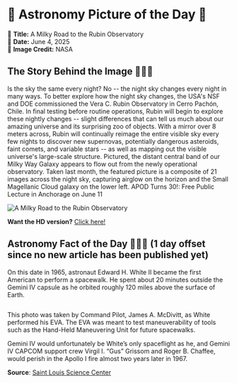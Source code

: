 # 🌌 Astronomy Picture of the Day 🌌
🔭 **Title:** A Milky Road to the Rubin Observatory  
📅 **Date:** June 4, 2025  
📸 **Image Credit:** NASA  

## The Story Behind the Image 🧑‍🚀🔭
Is the sky the same every night? No -- the night sky changes every night in many ways. To better explore how the night sky changes, the USA's NSF and DOE commissioned the Vera C. Rubin Observatory in Cerro Pachón, Chile. In final testing before routine operations, Rubin will begin to explore these nightly changes -- slight differences that can tell us much about our amazing universe and its surprising zoo of objects. With a mirror over 8 meters across, Rubin will continually reimage the entire visible sky every few nights to discover new supernovas, potentially dangerous asteroids, faint comets, and variable stars -- as well as mapping out the visible universe's large-scale structure.  Pictured, the distant central band of our Milky Way Galaxy appears to flow out from the newly operational observatory. Taken last month, the featured picture is a composite of 21 images across the night sky, capturing airglow on the horizon and the Small Magellanic Cloud galaxy on the lower left.    APOD Turns 30!: Free Public Lecture in Anchorage on June 11

![A Milky Road to the Rubin Observatory](https://apod.nasa.gov/apod/image/2506/RubinMw_assuncao_960.jpg)

**Want the HD version?** [Click here!](https://apod.nasa.gov/apod/image/2506/RubinMw_assuncao_1460.jpg)

## Astronomy Fact of the Day 👩‍🚀🚀 (1 day offset since no new article has been published yet)
<p>On this date in 1965, astronaut Edward H. White II became the first American to perform a spacewalk. He spent about 20 minutes outside the Gemini IV capsule as he orbited roughly 120 miles above the surface of Earth.</p>
<p><img src="https://www.slsc.org/wp-content/uploads/2025/06/jun-3.jpg" alt=""/></p>
<p>This photo was taken by Command Pilot, James A. McDivitt, as White performed his EVA. The EVA was meant to test maneuverability of tools such as the Hand-Held Maneuvering Unit for future spacewalks.</p>
<p>Gemini IV would unfortunately be White’s only spaceflight as he, and Gemini IV CAPCOM support crew Virgil I. “Gus” Grissom and Roger B. Chaffee, would perish in the Apollo I fire almost two years later in 1967.</p>

**Source**: [Saint Louis Science Center](https://www.slsc.org/astronomy-fact-of-the-day-june-3-2025/)
